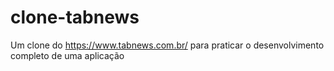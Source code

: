 # clone-tabnews
Um clone do https://www.tabnews.com.br/ para praticar o desenvolvimento completo de uma aplicação
